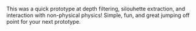 This was a quick prototype at depth filtering, silouhette extraction, and interaction with non-physical physics! Simple, fun, and great jumping off point for your next prototype.